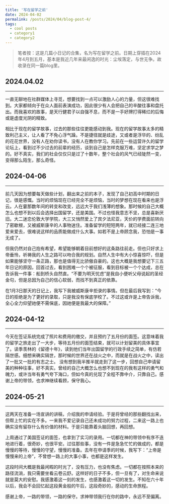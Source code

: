 ```yaml
---
title: '写在留学之前'
date: 2024-04-02
permalink: /posts/2024/04/blog-post-4/
tags:
  - cool posts
  - category1
  - category2
---
```

> 笔者按：这是几篇小日记的合集，名为写在留学之前。日期上穿插在2024年4月到五月，基本是我近几年来最闲逸的时光：尘埃落定，与世无争。故收录在同一篇blog里。

## 2024.04.02
---
一直无聊地在社群媒体上寻觅，想要找到一点可以激励人心的力量，但这很难找到。大家都倾向于在众人面前表演成功，因此很少有人会把自己的辛酸往事和盘托出。而我喜欢的故事，是天行健君子以自强不息，而不是一手好牌打得稀烂的后悔或是虚度光阴的精致。

相比于现在的留学故事，过去的那些往往更能感动到我。现在的留学故事太多的精致利己主义，让人看了不免心浮气躁。不是捷径就是歧途，又或者是浮华的、纷乱的花花世界，没有人在劝你读书，没有人在教你学习。先前在一些运营许久的留学论坛上，看到过不少过去的前辈的经历，谈到自己是怎样克服万难，坚定求学之梦的。好不真实，我们的社会仅仅只是过了十数年，整个社会的风气已经陡然一变，变得那么陌生，那么奇怪。

## 2024-04-06
---
前几天因为想要每天做些计划，翻出来之前的本子，发现了自己初高中时期的日记，很是感慨。当时的烦恼现在已经完全不是烦恼，当时的梦想在现在看来也是浮云。人在霎那数年间的转变和改变，远远大于我们浅薄的想象。那时候的自己大概怎么也想不到以后会选择出国留学，还是美国。不过也怪我意志不坚，总是喜新厌旧。大二迷恋伦敦大学学院，大三又悄然爱上了宾夕法尼亚，天价的学费面前转向了密歇根，又被威斯康辛的人事物迷住。准备留学的短短两年，就已经接二连三地爱来爱去，很难说这样的品质能做成什么大事。如若不是上帝顾念我，恐怕是一事无成了。

但我仍然对自己抱有希望，希望能够朝着目前想好的这条路往前走。但也只好求上帝垂怜，祈祷我的人生之路可以吻合我的规划。自然人生中有大小惊喜惊吓，但是如果能够坚守一条正路，那也是值得无比骄傲自豪的。这也大概是我想要记下三五年日记的原因，回首过去，看到困难一个个被征服，看到目标被一个个达成，总在告诉我一件事：船到桥头自然直。“不要为明天忧虑”是我自小便听父母说起的圣经金句，但是总因为自己的信心软弱，而找不到真正的依靠。

在1月3日那天的日记上，我写下我被威斯康辛拒录的事情。但在最后我写到：“今日的拒绝是为了更好的录取，只是我没有保底学校了。不过这或许是上帝告诉我，全心全力仰望祂便不需保底，因祂便是我最大的保障。”

## 2024-04-12
---
今天在签证系统完成了照片和费用的缴交，并且预约了五月份的面签。这意味着我的留学之旅走出了一大步，等待五月份的面签结束，就可以计划留美的具体事宜了。读季羡林的《留德十年》，读到他们当年出国留学的行政手续之简单，有仿若隔世感。细想来确实隔世，那时候的世界还在战火之中，而就是在战火之中，读出了一批又一批的有志之士。
没有想到我半推半就走到了这一步，回想自己申请留美的种种往事，好不真实。曾经的自己大概怎么也想不到现在的我有这样的勇气和魄力，或许当年有勇气夸下海口，但如今真的兑现了全程不靠中介，只靠自己。感谢上帝的带领，也求神继续看顾，保守我心。

## 2024-05-21
---
这两天在准备一场宣讲的讲稿，介绍我的申请经验。于是将曾经的那些翻找出来，但帮上忙的实在不多。一来我不爱记录自己还未成功的努力过程，二来这一路上也确实没有留存什么有价值的材料。于是只能靠着头脑回想，再回想。

上周通过了美国签证的面签，也拿到了实习的录用。一切都在神的带领中有序不迭地进行着，很奇妙，也很平安。过往那些事，没有一件是急急忙忙的做成的，都是慢慢的等待，慢慢的守望，慢慢的准备。去年在申请季的时候，我写下：“上帝是慢慢来的上帝”，不曾想一路上的大事小事，也都是这样发生。

这段时间大概是我最闲暇的时光了，没有压力，也没有焦虑。一切都在按照本来的路径流淌，我只需要坐看云卷云舒。这样好的日子不多，但一旦有了，对生命来说就是莫大的安慰。我感激着这一刻的发生，也感激着这一切的发生。不知在六十年以后，我会不会回忆起这段黄金般的午后，这段奇妙的，感动的生命旅程。

感谢上帝，一路的带领，一路的保守。求神带领我行在你的路中，永远不至偏离。
